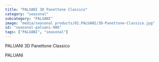 ```yaml
---
title: "PALUANI 3D Panettone Classico"
category: "seasonal"
subcategory: "PALUANI"
image: "media/seasonal products/02.PALUANI/3D-Panettone-Classico.jpg"
id: "seasonal-paluani-906"
tags: ["PALUANI", "seasonal"]
---
```


PALUANI 3D Panettone Classico

PALUANI
